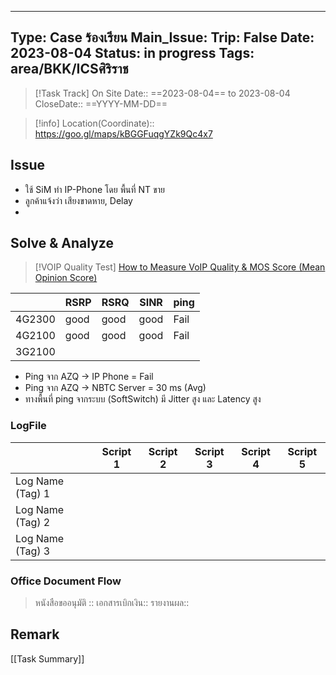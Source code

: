 
---
Type: Case ร้องเรียน
Main_Issue: 
Trip: False
Date: 2023-08-04
Status:  in progress
Tags: area/BKK/ICSศิริราช
---

>[!Task Track]
>On Site Date::   ==2023-08-04==  to 2023-08-04
>CloseDate::   ==YYYY-MM-DD==

>[!info]
>Location(Coordinate)::  https://goo.gl/maps/kBGGFuqgYZk9Qc4x7

## Issue
- ใช้  SiM ทำ IP-Phone โดย พื้นที่  NT ขาย
- ลูกค้าแจ้งว่า เสียงขาดหาย, Delay 
- 


## Solve & Analyze

>[!VOIP Quality Test]
>[How to Measure VoIP Quality & MOS Score (Mean Opinion Score)](https://obkio.com/blog/measuring-voip-quality-with-mos-score-mean-opinion-score/)
>
  
|        | RSRP | RSRQ | SINR | ping |
| ------ | ---- | ---- | ---- | ---- |
| 4G2300 | good | good | good | Fail |
| 4G2100 | good | good | good | Fail |
| 3G2100 |      |      |      |      | 

- Ping จาก AZQ -> IP Phone  = Fail
- Ping จาก AZQ -> NBTC Server = 30 ms (Avg)
- ทางพื้นที่ ping จากระบบ (SoftSwitch) มี Jitter สูง และ Latency สูง


### LogFile

|                  | Script 1 | Script 2 | Script 3 | Script 4 | Script 5 |
| ---------------- | -------- | -------- | -------- | -------- | -------- |
| Log Name (Tag) 1 |          |          |          |          |          |
| Log Name (Tag) 2 |          |          |          |          |          |
| Log Name (Tag) 3 |          |          |          |          |          |


### Office Document Flow
>หนังสือขออนุมัติ :: 
>เอกสารเบิกเงิน::
>รายงานผล::

## Remark





[[Task Summary]]




